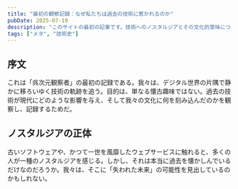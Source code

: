```yaml
---
title: "最初の観察記録：なぜ私たちは過去の技術に惹かれるのか"
pubDate: 2025-07-19
description: "このサイトの最初の記事です。技術へのノスタルジアとその文化的意味について考察します。"
tags: ["メタ", "技術史"]
---
```


## 序文

これは「呉次元観察者」の最初の記録である。我々は、デジタル世界の片隅で静かに移ろいゆく技術の軌跡を追う。目的は、単なる懐古趣味ではない。過去の技術が現代にどのような影響を与え、そして我々の文化に何を刻み込んだのかを観察し、記録するためだ。

## ノスタルジアの正体

古いソフトウェアや、かつて一世を風靡したウェブサービスに触れると、多くの人が一種のノスタルジアを感じる。しかし、それは本当に過去を懐かしんでいるだけなのだろうか。我々は、そこに「失われた未来」の可能性を見出しているのかもしれない。

